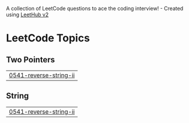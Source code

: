 A collection of LeetCode questions to ace the coding interview! - Created using [LeetHub v2](https://github.com/arunbhardwaj/LeetHub-2.0)
<!---LeetCode Topics Start-->
# LeetCode Topics
## Two Pointers
|  |
| ------- |
| [0541-reverse-string-ii](https://github.com/ritik564/Codechef_Programs/tree/master/0541-reverse-string-ii) |
## String
|  |
| ------- |
| [0541-reverse-string-ii](https://github.com/ritik564/Codechef_Programs/tree/master/0541-reverse-string-ii) |
<!---LeetCode Topics End-->